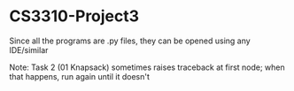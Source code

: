 # CS3310-Project3
Since all the programs are .py files, they can be opened using any IDE/similar

Note: Task 2 (01 Knapsack) sometimes raises traceback at first node;
when that happens, run again until it doesn't